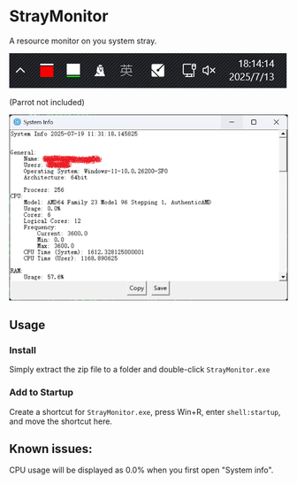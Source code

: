 # StrayMonitor

A resource monitor on you system stray.

![](./readme_files/1.png)

(Parrot not included)

![](./readme_files/3.png)


## Usage

### Install

Simply extract the zip file to a folder and double-click `StrayMonitor.exe`

### Add to Startup

Create a shortcut for `StrayMonitor.exe`, press Win+R, enter `shell:startup`, and move the shortcut here.

## Known issues:

CPU usage will be displayed as 0.0% when you first open "System info".
